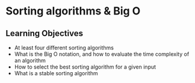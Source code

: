 # Sorting algorithms & Big O

## Learning Objectives
- At least four different sorting algorithms
- What is the Big O notation, and how to evaluate the time complexity of an algorithm
- How to select the best sorting algorithm for a given input
- What is a stable sorting algorithm
